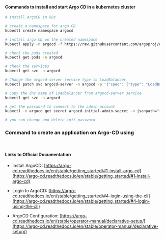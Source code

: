#### Commands to install and start Argo CD in a kubernetes cluster

```bash
# install ArgoCD in k8s

# create a namespace for argo CD
kubectl create namespace argocd

# install argo CD on the created namespace
kubectl apply -n argocd -f https://raw.githubusercontent.com/argoproj/argo-cd/stable/manifests/install.yaml

# check the pods created
kubectl get pods -n argocd

# check the services
kubectl get svc -n argocd

# Change the argocd-server service type to LoadBalancer
kubectl patch svc argocd-server -n argocd -p '{"spec": {"type": "LoadBalancer"}}'

# Copy the dns name of Loadbalancer from argocd-server service
kubectl get svc -n argocd

# get the password to connect to the admin account
kubectl -n argocd get secret argocd-initial-admin-secret -o jsonpath="{.data.password}" | base64 -d; echo

# you can change and delete init password

```

### Command to create an application on Argo-CD using  
</br>

#### Links to Official Documentation

* Install ArgoCD: [https://argo-cd.readthedocs.io/en/stable/getting_started/#1-install-argo-cd](https://argo-cd.readthedocs.io/en/stable/getting_started/#1-install-argo-cd)

* Login to ArgoCD: [https://argo-cd.readthedocs.io/en/stable/getting_started/#4-login-using-the-cli](https://argo-cd.readthedocs.io/en/stable/getting_started/#4-login-using-the-cli)

* ArgoCD Configuration: [https://argo-cd.readthedocs.io/en/stable/operator-manual/declarative-setup/](https://argo-cd.readthedocs.io/en/stable/operator-manual/declarative-setup/)

